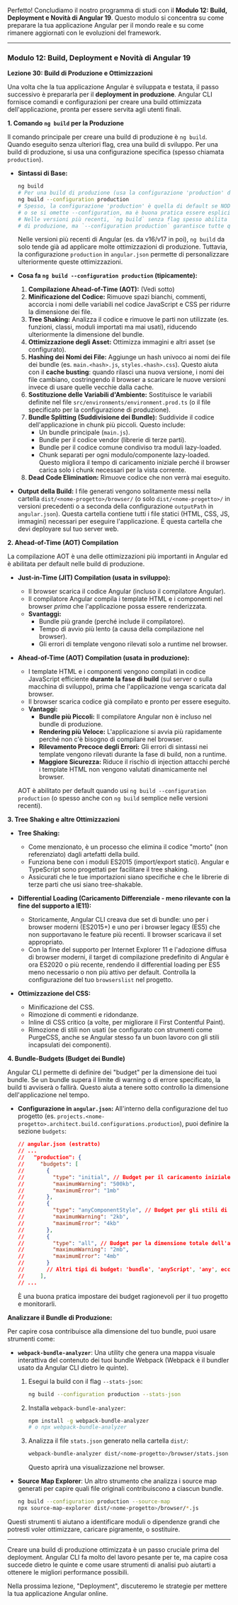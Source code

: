 Perfetto! Concludiamo il nostro programma di studi con il **Modulo 12: Build, Deployment e Novità di Angular 19**. Questo modulo si concentra su come preparare la tua applicazione Angular per il mondo reale e su come rimanere aggiornati con le evoluzioni del framework.

---

### Modulo 12: Build, Deployment e Novità di Angular 19

**Lezione 30: Build di Produzione e Ottimizzazioni**

Una volta che la tua applicazione Angular è sviluppata e testata, il passo successivo è prepararla per il **deployment in produzione**. Angular CLI fornisce comandi e configurazioni per creare una build ottimizzata dell'applicazione, pronta per essere servita agli utenti finali.

**1. Comando `ng build` per la Produzione**

Il comando principale per creare una build di produzione è `ng build`. Quando eseguito senza ulteriori flag, crea una build di sviluppo. Per una build di produzione, si usa una configurazione specifica (spesso chiamata `production`).

*   **Sintassi di Base:**
    ```bash
    ng build
    # Per una build di produzione (usa la configurazione 'production' definita in angular.json):
    ng build --configuration production
    # Spesso, la configurazione 'production' è quella di default se NODE_ENV è 'production'
    # o se si omette --configuration, ma è buona pratica essere espliciti.
    # Nelle versioni più recenti, `ng build` senza flag spesso abilita già molte ottimizzazioni
    # di produzione, ma `--configuration production` garantisce tutte quelle definite.
    ```
    Nelle versioni più recenti di Angular (es. da v16/v17 in poi), `ng build` da solo tende già ad applicare molte ottimizzazioni di produzione. Tuttavia, la configurazione `production` in `angular.json` permette di personalizzare ulteriormente queste ottimizzazioni.

*   **Cosa fa `ng build --configuration production` (tipicamente):**
    1.  **Compilazione Ahead-of-Time (AOT):** (Vedi sotto)
    2.  **Minificazione del Codice:** Rimuove spazi bianchi, commenti, accorcia i nomi delle variabili nel codice JavaScript e CSS per ridurre la dimensione dei file.
    3.  **Tree Shaking:** Analizza il codice e rimuove le parti non utilizzate (es. funzioni, classi, moduli importati ma mai usati), riducendo ulteriormente la dimensione del bundle.
    4.  **Ottimizzazione degli Asset:** Ottimizza immagini e altri asset (se configurato).
    5.  **Hashing dei Nomi dei File:** Aggiunge un hash univoco ai nomi dei file dei bundle (es. `main.<hash>.js`, `styles.<hash>.css`). Questo aiuta con il **cache busting**: quando rilasci una nuova versione, i nomi dei file cambiano, costringendo il browser a scaricare le nuove versioni invece di usare quelle vecchie dalla cache.
    6.  **Sostituzione delle Variabili d'Ambiente:** Sostituisce le variabili definite nel file `src/environments/environment.prod.ts` (o il file specificato per la configurazione di produzione).
    7.  **Bundle Splitting (Suddivisione dei Bundle):** Suddivide il codice dell'applicazione in chunk più piccoli. Questo include:
        *   Un bundle principale (`main.js`).
        *   Bundle per il codice vendor (librerie di terze parti).
        *   Bundle per il codice comune condiviso tra moduli lazy-loaded.
        *   Chunk separati per ogni modulo/componente lazy-loaded.
        Questo migliora il tempo di caricamento iniziale perché il browser carica solo i chunk necessari per la vista corrente.
    8.  **Dead Code Elimination:** Rimuove codice che non verrà mai eseguito.

*   **Output della Build:**
    I file generati vengono solitamente messi nella cartella `dist/<nome-progetto>/browser/` (o solo `dist/<nome-progetto>/` in versioni precedenti o a seconda della configurazione `outputPath` in `angular.json`).
    Questa cartella contiene tutti i file statici (HTML, CSS, JS, immagini) necessari per eseguire l'applicazione. È questa cartella che devi deployare sul tuo server web.

**2. Ahead-of-Time (AOT) Compilation**

La compilazione AOT è una delle ottimizzazioni più importanti in Angular ed è abilitata per default nelle build di produzione.

*   **Just-in-Time (JIT) Compilation (usata in sviluppo):**
    *   Il browser scarica il codice Angular (incluso il compilatore Angular).
    *   Il compilatore Angular compila i template HTML e i componenti nel browser *prima* che l'applicazione possa essere renderizzata.
    *   **Svantaggi:**
        *   Bundle più grande (perché include il compilatore).
        *   Tempo di avvio più lento (a causa della compilazione nel browser).
        *   Gli errori di template vengono rilevati solo a runtime nel browser.

*   **Ahead-of-Time (AOT) Compilation (usata in produzione):**
    *   I template HTML e i componenti vengono compilati in codice JavaScript efficiente **durante la fase di build** (sul server o sulla macchina di sviluppo), prima che l'applicazione venga scaricata dal browser.
    *   Il browser scarica codice già compilato e pronto per essere eseguito.
    *   **Vantaggi:**
        *   **Bundle più Piccoli:** Il compilatore Angular non è incluso nel bundle di produzione.
        *   **Rendering più Veloce:** L'applicazione si avvia più rapidamente perché non c'è bisogno di compilare nel browser.
        *   **Rilevamento Precoce degli Errori:** Gli errori di sintassi nei template vengono rilevati durante la fase di build, non a runtime.
        *   **Maggiore Sicurezza:** Riduce il rischio di injection attacchi perché i template HTML non vengono valutati dinamicamente nel browser.

    AOT è abilitato per default quando usi `ng build --configuration production` (o spesso anche con `ng build` semplice nelle versioni recenti).

**3. Tree Shaking e altre Ottimizzazioni**

*   **Tree Shaking:**
    *   Come menzionato, è un processo che elimina il codice "morto" (non referenziato) dagli artefatti della build.
    *   Funziona bene con i moduli ES2015 (import/export statici). Angular e TypeScript sono progettati per facilitare il tree shaking.
    *   Assicurati che le tue importazioni siano specifiche e che le librerie di terze parti che usi siano tree-shakable.

*   **Differential Loading (Caricamento Differenziale - meno rilevante con la fine del supporto a IE11):**
    *   Storicamente, Angular CLI creava due set di bundle: uno per i browser moderni (ES2015+) e uno per i browser legacy (ES5) che non supportavano le feature più recenti. Il browser scaricava il set appropriato.
    *   Con la fine del supporto per Internet Explorer 11 e l'adozione diffusa di browser moderni, il target di compilazione predefinito di Angular è ora ES2020 o più recente, rendendo il differential loading per ES5 meno necessario o non più attivo per default. Controlla la configurazione del tuo `browserslist` nel progetto.

*   **Ottimizzazione del CSS:**
    *   Minificazione del CSS.
    *   Rimozione di commenti e ridondanze.
    *   Inline di CSS critico (a volte, per migliorare il First Contentful Paint).
    *   Rimozione di stili non usati (se configurato con strumenti come PurgeCSS, anche se Angular stesso fa un buon lavoro con gli stili incapsulati dei componenti).

**4. Bundle-Budgets (Budget dei Bundle)**

Angular CLI permette di definire dei "budget" per la dimensione dei tuoi bundle. Se un bundle supera il limite di warning o di errore specificato, la build ti avviserà o fallirà. Questo aiuta a tenere sotto controllo la dimensione dell'applicazione nel tempo.

*   **Configurazione in `angular.json`:**
    All'interno della configurazione del tuo progetto (es. `projects.<nome-progetto>.architect.build.configurations.production`), puoi definire la sezione `budgets`:
    ```json
    // angular.json (estratto)
    // ...
    //   "production": {
    //     "budgets": [
    //       {
    //         "type": "initial", // Budget per il caricamento iniziale
    //         "maximumWarning": "500kb",
    //         "maximumError": "1mb"
    //       },
    //       {
    //         "type": "anyComponentStyle", // Budget per gli stili di qualsiasi componente
    //         "maximumWarning": "2kb",
    //         "maximumError": "4kb"
    //       },
    //       {
    //         "type": "all", // Budget per la dimensione totale dell'applicazione
    //         "maximumWarning": "2mb",
    //         "maximumError": "4mb"
    //       }
    //       // Altri tipi di budget: 'bundle', 'anyScript', 'any', ecc.
    //     ],
    // ...
    ```
    È una buona pratica impostare dei budget ragionevoli per il tuo progetto e monitorarli.

**Analizzare il Bundle di Produzione:**

Per capire cosa contribuisce alla dimensione del tuo bundle, puoi usare strumenti come:

*   **`webpack-bundle-analyzer`**: Una utility che genera una mappa visuale interattiva del contenuto dei tuoi bundle Webpack (Webpack è il bundler usato da Angular CLI dietro le quinte).
    1.  Esegui la build con il flag `--stats-json`:
        ```bash
        ng build --configuration production --stats-json
        ```
    2.  Installa `webpack-bundle-analyzer`:
        ```bash
        npm install -g webpack-bundle-analyzer
        # o npx webpack-bundle-analyzer
        ```
    3.  Analizza il file `stats.json` generato nella cartella `dist/`:
        ```bash
        webpack-bundle-analyzer dist/<nome-progetto>/browser/stats.json
        ```
        Questo aprirà una visualizzazione nel browser.

*   **Source Map Explorer**: Un altro strumento che analizza i source map generati per capire quali file originali contribuiscono a ciascun bundle.
    ```bash
    ng build --configuration production --source-map
    npx source-map-explorer dist/<nome-progetto>/browser/*.js
    ```

Questi strumenti ti aiutano a identificare moduli o dipendenze grandi che potresti voler ottimizzare, caricare pigramente, o sostituire.

---

Creare una build di produzione ottimizzata è un passo cruciale prima del deployment. Angular CLI fa molto del lavoro pesante per te, ma capire cosa succede dietro le quinte e come usare strumenti di analisi può aiutarti a ottenere le migliori performance possibili.

Nella prossima lezione, "Deployment", discuteremo le strategie per mettere la tua applicazione Angular online.

